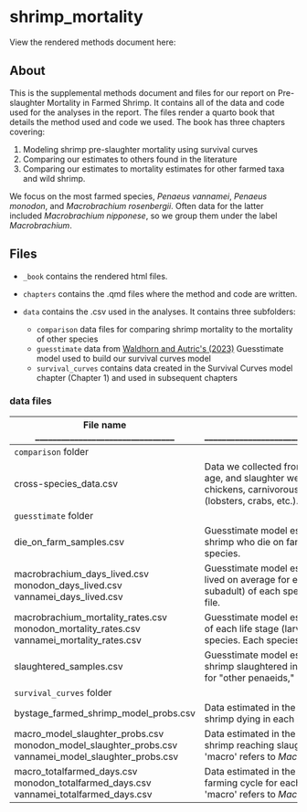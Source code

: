 # shrimp_mortality

View the rendered methods document here: 

## About
This is the supplemental methods document and files for our report on Pre-slaughter Mortality in Farmed Shrimp. It contains all of the data and code used for the analyses in the report.
The files render a quarto book that details the method used and code we used. The book has three chapters covering:
1.  Modeling shrimp pre-slaughter mortality using survival curves
2.  Comparing our estimates to others found in the literature
3.  Comparing our estimates to mortality estimates for other farmed taxa and wild shrimp.

We focus on the most farmed species, *Penaeus vannamei*, *Penaeus monodon*, and *Macrobrachium rosenbergii*. Often data for the latter included *Macrobrachium nipponese*, so we group them under the label *Macrobrachium*.

## Files

- `_book` contains the rendered html files.

- `chapters` contains the .qmd files where the method and code are written.

- `data` contains the .csv used in the analyses. It contains three subfolders:
   - `comparison` data files for comparing shrimp mortality to the mortality of other species 
   - `guesstimate` data from [Waldhorn and Autric's (2023)](https://doi.org/10.31219/osf.io/b8n3t) Guesstimate model used to build our survival curves model
   - `survival_curves` contains data created in the Survival Curves model chapter (Chapter 1) and used in subsequent chapters

### data files 

| File name   ________________________________                                                                | Description _____________________________________________________________________                                                                           |
|------------------------------------------------------------------------------------------------------|----------------------------------------------------------------------------------------------------------------------------------------------------------------------------------------------------------------------------|
|                `comparison` folder                                   |                                                                                                                                                                                                                            |
| cross-species_data.csv                                                                               | Data we collected from the literature on mortality rates, slaughter age, and slaughter weight of other farmed species, including chickens, carnivorous fish, insects, and non-shrimp crustaceans (lobsters, crabs, etc.).  |
|               `guesstimate` folder                                                                              |                                                                                                                                                                                                                            |
| die_on_farm_samples.csv                                                                              | Guesstimate model estimates (5000 samples) for the number of shrimp who die on farms (including pre-slaughter mortality) by species.                                                                                       |
| macrobrachium_days_lived.csv monodon_days_lived.csv vannamei_days_lived.csv                          | Guesstimate model estimates (5000 samples) for the number of days lived on average for each life stage (larval, postlarval, juvenile-subadult) of each species analyzed. Each species is in a separate file.               |
| macrobrachium_mortality_rates.csv         monodon_mortality_rates.csv              vannamei_mortality_rates.csv           | Guesstimate model estimates (5000 samples) for the mortality rates of each life stage (larval, postlarval, juvenile-subadult) of each species. Each species is in a separate file.                                         |
| slaughtered_samples.csv                                                                              | Guesstimate model estimates (5000 samples) for the number of shrimp slaughtered in 2020 by species. The file includes estimates for "other penaeids," but that data is not analyzed here.                                      |
|              `survival_curves` folder                                                                |                                                                                                                                                                                                                            |
| bystage_farmed_shrimp_model_probs.csv                                                                | Data estimated in the Survival Curves chapter for the probability of a shrimp dying in each life stage. All three taxa are in one file.                                                                                 |
| macro_model_slaughter_probs.csv monodon_model_slaughter_probs.csv vannamei_model_slaughter_probs.csv | Data estimated in the Survival Curves chapter for the probability of a shrimp reaching slaughter age. Each species is in a separate file. 'macro' refers to *Macrobrachium*.                                                 |
| macro_totalfarmed_days.csv monodon_totalfarmed_days.csv vannamei_totalfarmed_days.csv                | Data estimated in the Survival Curves chapter for the length of the farming cycle for each species. Each species is in a separate file. 'macro' refers to *Macrobrachium*.                                                   |


